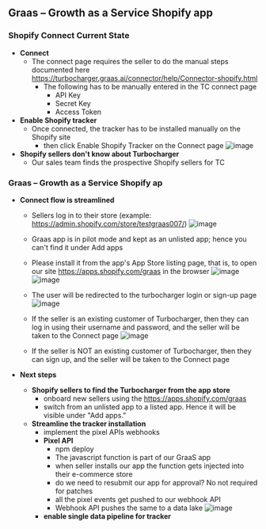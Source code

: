 Graas – Growth as a Service Shopify app
---

### Shopify Connect Current State
- **Connect**
	+ The connect page requires the seller to do the manual steps documented here https://turbocharger.graas.ai/connector/help/Connector-shopify.html
		* The following has to be manually entered in the TC connect page
			- API Key
			- Secret Key
			- Access Token
- **Enable Shopify tracker**
    + Once connected, the tracker has to be installed manually on the Shopify site
		* then click Enable Shopify Tracker on the Connect page
          ![image](https://github.com/venkat-sia/techdocuments/assets/79962203/71046b9f-4837-4785-ab94-241c8a12b9e1)
- **Shopify sellers don't know about Turbocharger**
   + Our sales team finds the prospective Shopify sellers for TC 
		

### Graas – Growth as a Service Shopify ap
- **Connect flow is streamlined**
	+ Sellers log in to their store (example: https://admin.shopify.com/store/testgraas007/)
		![image](https://github.com/venkat-sia/techdocuments/assets/79962203/98635130-3633-4a9a-8c11-95aabd90fd07) 
 	+ Graas app is in pilot mode and kept as an unlisted app; hence you can't find it under Add apps
	+ Please install it from  the app's App Store listing page, that is, to open our site  https://apps.shopify.com/graas in the browser
        ![image](https://github.com/venkat-sia/techdocuments/assets/79962203/c1379563-6480-460a-949a-a67928b8a053)
		![image](https://github.com/venkat-sia/techdocuments/assets/79962203/28425e2f-de2c-4b97-978b-0835427c190e)
  	+ The user will be redirected to the turbocharger login or sign-up page
        ![image](https://github.com/venkat-sia/techdocuments/assets/79962203/4b50a03e-13a0-4013-a09a-1e01e3c24fa4)
    + If the seller is an existing customer of Turbocharger, then they can log in using their username and password, and the seller will be taken to the Connect page
        ![image](https://github.com/venkat-sia/techdocuments/assets/79962203/5ce7e70f-fb14-46cd-a210-4dfaa1cfec67)
	
    + If the seller is NOT an existing customer of Turbocharger, then they can sign up, and the seller will be taken to the Connect page

 - **Next steps**
     + **Shopify sellers to find the Turbocharger from the app store**
	     - onboard new sellers using the https://apps.shopify.com/graas
	     - switch from an unlisted app to a listed app. Hence it will be visible under "Add apps."
     + **Streamline the tracker installation**
	     - implement the pixel APIs webhooks
       - **Pixel API**
          - npm deploy <app name>
          - The javascript function is part of our GraaS app
          - when seller installs our app the function gets injected into their e-commerce store 
          - do we need to resubmit our app for approval? No not required for patches
          - all the pixel events get pushed to our webhook API
          - Webhook API pushes the same to a data lake
            ![image](https://github.com/venkat-sia/techdocuments/assets/79962203/7e61f3d6-e9de-4032-b971-b3fa53b626fc)
       - **enable single data pipeline for tracker**
     <br/>
     
